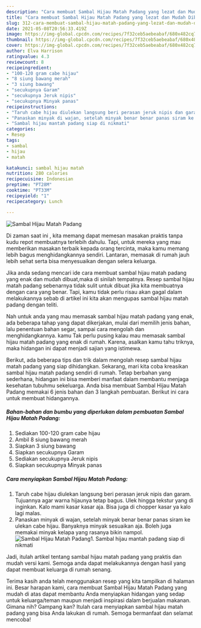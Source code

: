 ```yaml
---
description: "Cara membuat Sambal Hijau Matah Padang yang lezat dan Mudah Dibuat"
title: "Cara membuat Sambal Hijau Matah Padang yang lezat dan Mudah Dibuat"
slug: 312-cara-membuat-sambal-hijau-matah-padang-yang-lezat-dan-mudah-dibuat
date: 2021-05-08T20:56:33.419Z
image: https://img-global.cpcdn.com/recipes/7f32ceb5aebeabaf/680x482cq70/sambal-hijau-matah-padang-foto-resep-utama.jpg
thumbnail: https://img-global.cpcdn.com/recipes/7f32ceb5aebeabaf/680x482cq70/sambal-hijau-matah-padang-foto-resep-utama.jpg
cover: https://img-global.cpcdn.com/recipes/7f32ceb5aebeabaf/680x482cq70/sambal-hijau-matah-padang-foto-resep-utama.jpg
author: Elva Harrison
ratingvalue: 4.3
reviewcount: 8
recipeingredient:
- "100-120 gram cabe hijau"
- "8 siung bawang merah"
- "3 siung bawang"
- "secukupnya Garam"
- "secukupnya Jeruk nipis"
- "secukupnya Minyak panas"
recipeinstructions:
- "Taruh cabe hijau diulekan langsung beri perasan jeruk nipis dan garam. Tujuannya agar warna hijaunya tetap bagus. Ulek hingga tekstur yang di inginkan. Kalo mami kasar kasar aja. Bisa juga di chopper kasar ya kalo lagi malas."
- "Panaskan minyak di wajan, setelah minyak benar benar panas siram ke ulekan cabe hijau. Banyaknya minyak sesuaikan aja. Boleh juga memakai minyak kelapa yang rasanya bikin nampol."
- "Sambal hijau mantah padang siap di nikmati"
categories:
- Resep
tags:
- sambal
- hijau
- matah

katakunci: sambal hijau matah 
nutrition: 280 calories
recipecuisine: Indonesian
preptime: "PT28M"
cooktime: "PT33M"
recipeyield: "1"
recipecategory: Lunch

---
```



![Sambal Hijau Matah Padang](https://img-global.cpcdn.com/recipes/7f32ceb5aebeabaf/680x482cq70/sambal-hijau-matah-padang-foto-resep-utama.jpg)

Di zaman  saat ini , kita memang dapat memesan masakan praktis tanpa kudu repot membuatnya terlebih dahulu. Tapi, untuk mereka yang mau memberikan masakan terbaik kepada orang tercinta, maka kamu memang lebih bagus menghidangkannya sendiri. Lantaran, memasak di rumah jauh lebih sehat serta bisa menyesuaikan dengan selera keluarga.

Jika anda sedang mencari ide cara membuat sambal hijau matah padang yang enak dan mudah dibuat,maka di sinilah tempatnya. Resep sambal hijau matah padang  sebenarnya tidak sulit untuk dibuat jika kita membuatnya dengan cara yang benar. Tapi, kamu tidak perlu risau akan gagal dalam melakukannya 
sebab di artikel ini kita akan mengupas sambal hijau matah padang dengan teliti.  



Nah untuk anda yang mau memasak sambal hijau matah padang yang enak, ada beberapa tahap yang dapat dikerjakan, mulai dari memilih jenis bahan, lalu penentuan bahan segar, sampai cara mengolah dan menghidangkannya. kamu Tak perlu pusing kalau mau memasak sambal hijau matah padang yang enak di rumah. Karena, asalkan kamu  tahu triknya, maka hidangan ini dapat menjadi sajian yang istimewa.

Berikut, ada beberapa tips dan trik dalam mengolah resep sambal hijau matah padang yang siap dihidangkan. Sekarang, mari kita coba kreasikan sambal hijau matah padang sendiri di rumah. Tetap berbahan yang sederhana, hidangan ini bisa memberi manfaat dalam membantu menjaga kesehatan tubuhmu sekeluarga. Anda bisa membuat Sambal Hijau Matah Padang memakai 6 jenis bahan dan 3 langkah pembuatan. Berikut ini cara untuk membuat hidangannya.

<!--inarticleads1-->

##### Bahan-bahan dan bumbu yang diperlukan dalam pembuatan Sambal Hijau Matah Padang:

1. Sediakan 100-120 gram cabe hijau
1. Ambil 8 siung bawang merah
1. Siapkan 3 siung bawang
1. Siapkan secukupnya Garam
1. Sediakan secukupnya Jeruk nipis
1. Siapkan secukupnya Minyak panas




<!--inarticleads2-->

##### Cara menyiapkan Sambal Hijau Matah Padang:

1. Taruh cabe hijau diulekan langsung beri perasan jeruk nipis dan garam. Tujuannya agar warna hijaunya tetap bagus. Ulek hingga tekstur yang di inginkan. Kalo mami kasar kasar aja. Bisa juga di chopper kasar ya kalo lagi malas.
1. Panaskan minyak di wajan, setelah minyak benar benar panas siram ke ulekan cabe hijau. Banyaknya minyak sesuaikan aja. Boleh juga memakai minyak kelapa yang rasanya bikin nampol.
<img src="//assets-global.cpcdn.com/assets/icons/button_play-2c75c40dde080a61004c1f40b05d8f140eaff45d7e9e6481dc71c63d2e7c4909.png" alt="Sambal Hijau Matah Padang">1. Sambal hijau mantah padang siap di nikmati




Jadi, itulah artikel tentang  sambal hijau matah padang  yang praktis dan mudah versi kami. Semoga anda dapat melakukannya dengan hasil yang dapat membuat keluarga di rumah senang. 

Terima kasih anda telah menggunakan resep yang kita tampilkan di halaman ini. Besar harapan kami, cara membuat  Sambal Hijau Matah Padang yang mudah di atas dapat membantu Anda menyiapkan hidangan yang sedap untuk keluarga/teman maupun menjadi inspirasi dalam berjualan makanan. Gimana nih? Gampang kan? Itulah cara menyiapkan sambal hijau matah padang yang bisa Anda lakukan di rumah. Semoga bermanfaat dan selamat mencoba!

